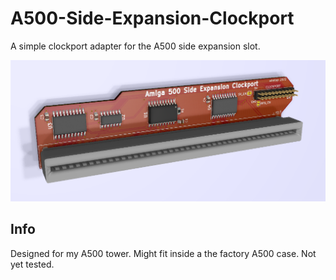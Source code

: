# A500-Side-Expansion-Clockport
A simple clockport adapter for the A500 side expansion slot.

![pic](pic.png)

## Info
Designed for my A500 tower. Might fit inside a the factory A500 case. Not yet tested.
